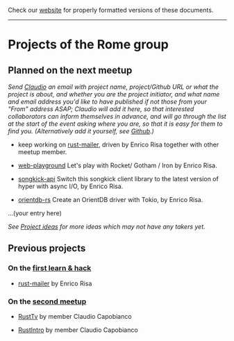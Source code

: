 Check our [website](http://rustaceans.uk/) for
properly formatted versions of these documents.

---

# Projects of the Rome group

## Planned on the next meetup

*Send [Claudio](mailto:wbigger@gmail.com) an email with project name, project/Github URL or what the project is about, and whether you are the project initiator, and what name and email address you'd like to have published if not those from your "From" address ASAP; Claudio will add it here, so that interested collaborators can inform themselves in advance, and will go through the list at the start of the event asking where you are, so that it is easy for them to find you. (Alternatively add it yourself, see [Github](../Github.md).)*

* keep working on [rust-mailer](https://github.com/RustRome/web-playground), driven by Enrico Risa together with other meetup member.

* [web-playground](https://github.com/RustRome/web-playground)  Let's play with Rocket/ Gotham / Iron by Enrico Risa.

* [songkick-api](https://github.com/RustRome/songkick-api) Switch this songkick client library to the latest version of hyper with async I/O, by Enrico Risa.

* [orientdb-rs](https://github.com/RustRome/orientdb-rs) Create an OrientDB driver with Tokio, by Enrico Risa. 

...(your entry here)

*See [Project ideas](../Project_ideas.md) for more ideas which may not have any takers yet.*

## Previous projects

### On the [first learn & hack](past_events/meetup-lh-1.md)

* [rust-mailer](https://github.com/RustRome/web-playground) by Enrico Risa

### On the [second meetup](past_events/meetup-2.md)

* [RustTv](https://github.com/wbigger/RustTv) by member Claudio Capobianco

* [RustIntro](https://github.com/wbigger/RustIntro) by member Claudio Capobianco

